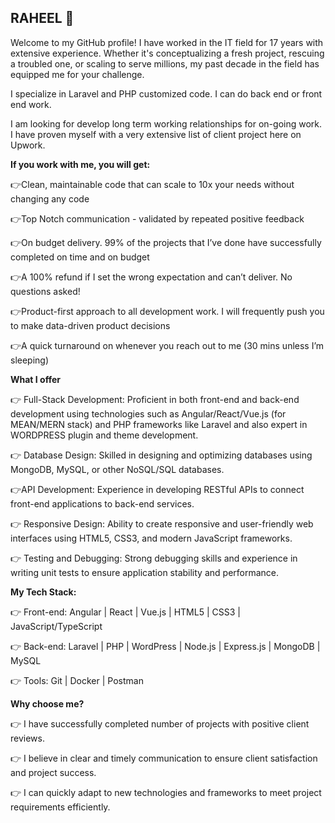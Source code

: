 ## RAHEEL 👋

Welcome to my GitHub profile! I have worked in the IT field for 17 years with extensive experience. Whether it's conceptualizing a fresh project, rescuing a troubled one, or scaling to serve millions, my past decade in the field has equipped me for your challenge.

I specialize in Laravel and PHP customized code. I can do back end or front end work.

I am looking for develop long term working relationships for on-going work. I have proven myself with a very extensive list of client project here on Upwork.

**If you work with me, you will get:**

👉Clean, maintainable code that can scale to 10x your needs without changing any code

👉Top Notch communication - validated by repeated positive feedback

👉On budget delivery. 99% of the projects that I’ve done have successfully completed on time and on budget

👉A 100% refund if I set the wrong expectation and can’t deliver. No questions asked!

👉Product-first approach to all development work. I will frequently push you to make data-driven product decisions

👉A quick turnaround on whenever you reach out to me (30 mins unless I’m sleeping)

**What I offer**

👉 Full-Stack Development: Proficient in both front-end and back-end development using technologies such as Angular/React/Vue.js (for MEAN/MERN stack) and PHP frameworks like Laravel and also expert in WORDPRESS plugin and theme development.

👉 Database Design: Skilled in designing and optimizing databases using MongoDB, MySQL, or other NoSQL/SQL databases.

👉API Development: Experience in developing RESTful APIs to connect front-end applications to back-end services.

👉 Responsive Design: Ability to create responsive and user-friendly web interfaces using HTML5, CSS3, and modern JavaScript frameworks.

👉 Testing and Debugging: Strong debugging skills and experience in writing unit tests to ensure application stability and performance.

**My Tech Stack:**

👉 Front-end: Angular | React | Vue.js | HTML5 | CSS3 | JavaScript/TypeScript

👉 Back-end: Laravel | PHP | WordPress | Node.js | Express.js | MongoDB | MySQL

👉 Tools: Git | Docker | Postman


**Why choose me?**

👉 I have successfully completed number of projects with positive client reviews.

👉 I believe in clear and timely communication to ensure client satisfaction and project success.

👉 I can quickly adapt to new technologies and frameworks to meet project requirements efficiently.

